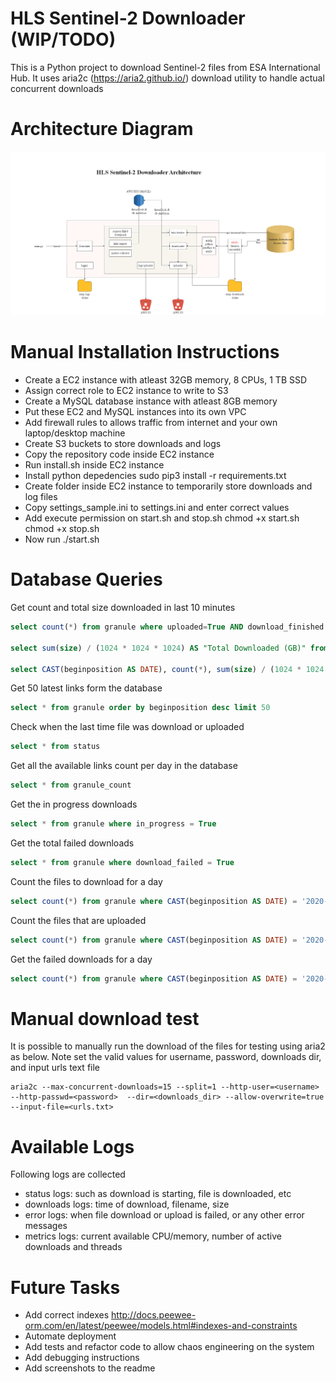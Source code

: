 # HLS Sentinel-2 Downloader (WIP/TODO)

This is a Python project to download Sentinel-2 files from ESA International Hub. 
It uses aria2c (https://aria2.github.io/) download utility to handle actual concurrent downloads


# Architecture Diagram
![Architecture](/downloader-architecture.png)

# Manual Installation Instructions

* Create a EC2 instance with atleast 32GB memory, 8 CPUs, 1 TB SSD
* Assign correct role to EC2 instance to write to S3 
* Create a MySQL database instance with atleast 8GB memory
* Put these EC2 and MySQL instances into its own VPC
* Add firewall rules to allows traffic from internet and your own laptop/desktop machine
* Create S3 buckets to store downloads and logs
* Copy the repository code inside EC2 instance
* Run install.sh inside EC2 instance
* Install python depedencies 
     sudo pip3 install -r requirements.txt 
* Create folder inside EC2 instance to temporarily store downloads and log files
* Copy settings_sample.ini to settings.ini and enter correct values
* Add execute permission on start.sh and stop.sh
     chmod +x start.sh
     chmod +x stop.sh
* Now run ./start.sh


# Database Queries

Get count and total size downloaded in last 10 minutes
```sql
select count(*) from granule where uploaded=True AND download_finished >= CONVERT_TZ( date_sub(now(),interval 10 minute), 'UTC', 'America/Chicago' )

select sum(size) / (1024 * 1024 * 1024) AS "Total Downloaded (GB)" from granule where uploaded=True AND download_finished >= CONVERT_TZ( date_sub(now(),interval 10 minute), 'UTC', 'America/Chicago' )

select CAST(beginposition AS DATE), count(*), sum(size) / (1024 * 1024 * 1024) AS "Total Downloaded (GB)" from granule where uploaded=True AND download_finished >= CONVERT_TZ(date_sub(now(),interval 10 minute), 'UTC', 'America/Chicago' ) group by CAST(beginposition AS DATE)

```

Get 50 latest links form the database
```sql
select * from granule order by beginposition desc limit 50
```

Check when the last time file was download or uploaded
```sql
select * from status
```

Get all the available links count per day in the database
```sql
select * from granule_count
```

Get the in progress downloads 
```sql
select * from granule where in_progress = True
```

Get the total failed downloads 
```sql
select * from granule where download_failed = True
```

Count the files to download for a day
```sql
select count(*) from granule where CAST(beginposition AS DATE) = '2020-05-30' AND ignore_file = False;
```
Count the files that are uploaded
```sql
select count(*) from granule where CAST(beginposition AS DATE) = '2020-05-30' AND uploaded = True AND ignore_file = False;
```

Get the failed downloads for a day
```sql
select count(*) from granule where CAST(beginposition AS DATE) = '2020-05-30' AND download_failed = True
```

# Manual download test

It is possible to manually run the download of the files for testing using aria2 as below. Note set the valid values for username, password, downloads dir, and input urls text file

```
aria2c --max-concurrent-downloads=15 --split=1 --http-user=<username> --http-passwd=<password>  --dir=<downloads_dir> --allow-overwrite=true --input-file=<urls.txt> 
```

# Available Logs

Following logs are collected
* status logs: such as download is starting, file is downloaded, etc
* downloads logs: time of download, filename, size
* error logs: when file download or upload is failed, or any other error messages
* metrics logs: current available CPU/memory, number of active downloads and threads


# Future Tasks

* Add correct indexes http://docs.peewee-orm.com/en/latest/peewee/models.html#indexes-and-constraints
* Automate deployment
* Add tests and refactor code to allow chaos engineering on the system
* Add debugging instructions
* Add screenshots to the readme